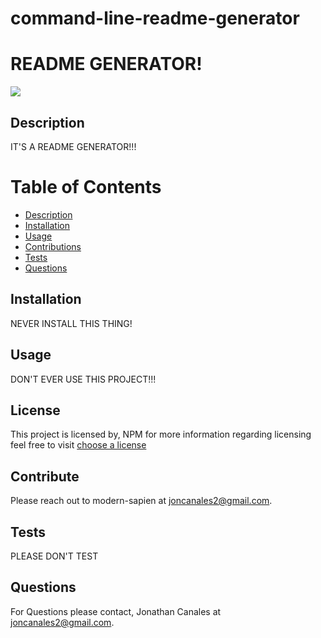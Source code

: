 # command-line-readme-generator
# README GENERATOR!
![](https://img.shields.io/static/v1?label=NPM&message=modern-sapien&color=green)

## Description
IT'S A README GENERATOR!!!

# Table of Contents
* [Description](#Description)
* [Installation](#Installation)
* [Usage](#Usage)
* [Contributions](#Contribute)
* [Tests](#Tests)
* [Questions](#Questions)

## Installation
NEVER INSTALL THIS THING!

## Usage
DON'T EVER USE THIS PROJECT!!!

## License
This project is licensed by, NPM for more information regarding licensing feel free to visit
[choose a license](https://choosealicense.com/)

## Contribute
Please reach out to modern-sapien at joncanales2@gmail.com.

## Tests
PLEASE DON'T TEST

## Questions 
For Questions please contact, Jonathan Canales at joncanales2@gmail.com.
  

